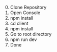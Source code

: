 0.  Clone Repository
1.  Open Console
2.  npm install
3.  cd client
4.  npm install
5.  Go to root directory
6.  npm run dev
7.  Done
